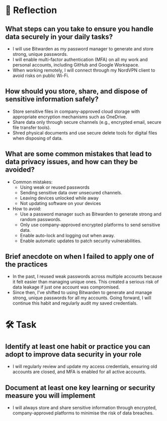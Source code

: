 # 📝 Reflection

## What steps can you take to ensure you handle data securely in your daily tasks?

- I will use Bitwarden as my password manager to generate and store strong, unique passwords.
- I will enable multi-factor authentication (MFA) on all my work and personal accounts, including GitHub and Google Workspace.
- When working remotely, I will connect through my NordVPN client to avoid risks on public Wi-Fi.

## How should you store, share, and dispose of sensitive information safely?

- Store sensitive files in company-approved cloud storage with appropriate encryption mechanisms such as OneDrive.
- Share data only through secure channels (e.g., encrypted email, secure file transfer tools).
- Shred physical documents and use secure delete tools for digital files when disposing of data.

## What are some common mistakes that lead to data privacy issues, and how can they be avoided?

- Common mistakes:
  - Using weak or reused passwords
  - Sending sensitive data over unsecured channels.
  - Leaving devices unlocked while away
  - Not updating software on your devices
- How to avoid:
  - Use a password manager such as Bitwarden to generate strong and random passwords.
  - Only use company-approved encrypted platforms to send sensitive data.
  - Enable auto-lock and logging out when away.
  - Enable automatic updates to patch security vulnerabilities.

## Brief anecdote on when I failed to apply one of the practices

- In the past, I reused weak passwords across multiple accounts because it felt easier than managing unique ones. This created a serious risk of data leakage if just one account was compromised.
- Since then, I’ve shifted to using Bitwarden to generate and manage strong, unique passwords for all my accounts. Going forward, I will continue this habit and regularly audit my saved credentials.

# 🛠️ Task

## Identify at least one habit or practice you can adopt to improve data security in your role

- I will regularly review and update my access credentials, ensuring old accounts are closed, and MFA is enabled for all active accounts.

## Document at least one key learning or security measure you will implement

- I will always store and share sensitive information through encrypted, company-approved platforms to minimise the risk of data breaches.
